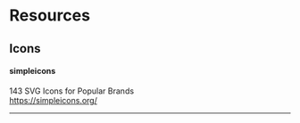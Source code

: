 # Resources

## Icons
#### simpleicons
143 SVG Icons for Popular Brands  
https://simpleicons.org/ 

---